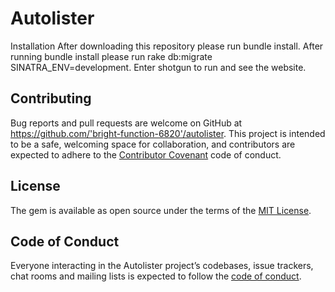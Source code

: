 # Autolister

Installation
After downloading this repository please run bundle install.  After running bundle install please run rake db:migrate SINATRA_ENV=development.  Enter shotgun to run and see the website.

## Contributing

Bug reports and pull requests are welcome on GitHub at https://github.com/'bright-function-6820'/autolister. This project is intended to be a safe, welcoming space for collaboration, and contributors are expected to adhere to the [Contributor Covenant](http://contributor-covenant.org) code of conduct.

## License

The gem is available as open source under the terms of the [MIT License](https://opensource.org/licenses/MIT).

## Code of Conduct

Everyone interacting in the Autolister project’s codebases, issue trackers, chat rooms and mailing lists is expected to follow the [code of conduct](https://github.com/'bright-function-6820'/autolister/blob/master/CODE_OF_CONDUCT.md).
